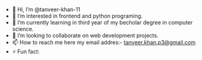 - 👋 Hi, I’m @tanveer-khan-11
- 👀 I’m interested in frontend and python programing.
- 🌱 I’m currently learning in third year of my becholar degree in computer science.
- 💞️ I’m looking to collaborate on web development projects.
- 📫 How to reach me here my email addres:- tanveer.khan.p3@gmail.com 
- ⚡ Fun fact: 

<!---
tanveer-khan-11/tanveer-khan-11 is a ✨ special ✨ repository because its `README.md` (this file) appears on your GitHub profile.
You can click the Preview link to take a look at your changes.
--->
